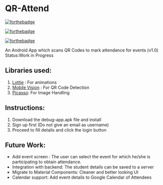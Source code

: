 # QR-Attend
[![forthebadge](https://forthebadge.com/images/badges/built-for-android.svg)](https://forthebadge.com)

[![forthebadge](https://forthebadge.com/images/badges/built-by-hipsters.svg)](https://forthebadge.com)

[![forthebadge](https://forthebadge.com/images/badges/made-with-java.svg)](https://forthebadge.com)

An Android App which scans QR Codes to mark attendance for events (v1.0)
Status:Work in Progress
## Libraries used:

 1. [Lottie](https://github.com/airbnb/lottie-android) :  For animations
 2. [Mobile Vision](https://developers.google.com/vision) : For QR Code Detection
 3. [Picasso](https://square.github.io/picasso/): For Image Handling
## Instructions:
 1. Download the debug-app.apk file and install
 2. Sign up first (Do not give an email as username)
 3. Proceed to fill details and click the login button
## Future Work:

 - Add event screen : The user can select the event for which he/she is participating to obtain attendance.
 - Integration with backend: The student details can be saved to a server
 - Migrate to Material Components: Cleaner and better looking UI
 - Calendar support: Add event details to Google Calendar of Attendees
